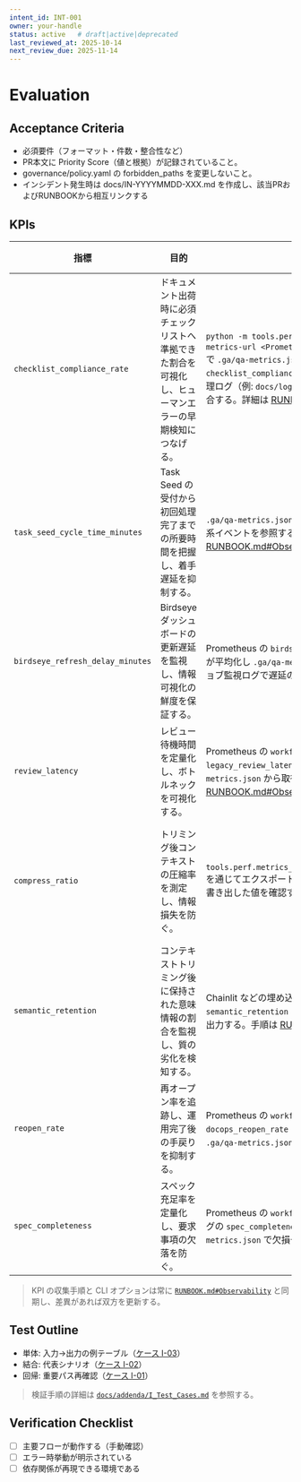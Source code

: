 ```yaml
---
intent_id: INT-001
owner: your-handle
status: active   # draft|active|deprecated
last_reviewed_at: 2025-10-14
next_review_due: 2025-11-14
---
```


# Evaluation

## Acceptance Criteria

- 必須要件（フォーマット・件数・整合性など）
- PR本文に Priority Score（値と根拠）が記録されていること。
- governance/policy.yaml の forbidden_paths を変更しないこと。
- インシデント発生時は docs/IN-YYYYMMDD-XXX.md を作成し、該当PRおよびRUNBOOKから相互リンクする

## KPIs

| 指標 | 目的 | 収集方法 | 目標値 |
| --- | --- | --- | --- |
| `checklist_compliance_rate` | ドキュメント出荷時に必須チェックリストへ準拠できた割合を可視化し、ヒューマンエラーの早期検知につなげる。 | `python -m tools.perf.collect_metrics --suite qa --metrics-url <Prometheus URL> --log-path <Chainlit ログ>` で `.ga/qa-metrics.json` を生成し、`checklist_compliance_rate` を参照する。必要に応じて構成管理ログ（例: `docs/logs/docops.log`）で完了数と対象総数を突合する。詳細は [RUNBOOK.md#Observability](RUNBOOK.md#observability)。 | 週次平均で 0.95 以上。 |
| `task_seed_cycle_time_minutes` | Task Seed の受付から初回処理完了までの所要時間を把握し、着手遅延を抑制する。 | `.ga/qa-metrics.json` に正規化される `task_seed_cycle_time_*` 系イベントを参照する（収集 CLI は [RUNBOOK.md#Observability](RUNBOOK.md#observability) に準拠）。 | 1440 分（24 時間）以下を維持。 |
| `birdseye_refresh_delay_minutes` | Birdseye ダッシュボードの更新遅延を監視し、情報可視化の鮮度を保証する。 | Prometheus の `birdseye_refresh_delay_*` 系メトリクスを CLI が平均化し `.ga/qa-metrics.json` に書き出す。必要に応じてジョブ監視ログで遅延の有無を確認する。 | 60 分以下を維持。 |
| `review_latency` | レビュー待機時間を定量化し、ボトルネックを可視化する。 | Prometheus の `workflow_review_latency_*` / `legacy_review_latency_*` を CLI が正規化した値を `.ga/qa-metrics.json` から取得する。詳細は [RUNBOOK.md#Observability](RUNBOOK.md#observability)。 | 12 時間以下を維持。 |
| `compress_ratio` | トリミング後コンテキストの圧縮率を測定し、情報損失を防ぐ。 | `tools.perf.metrics_registry.MetricsRegistry.observe_trim` を通じてエクスポートし、収集 CLI が `.ga/qa-metrics.json` に書き出した値を確認する。 | 0.60 以下を維持し、過剰圧縮を回避。 |
| `semantic_retention` | コンテキストトリミング後に保持された意味情報の割合を監視し、質の劣化を検知する。 | Chainlit などの埋め込みログまたは `StructuredLogger` 経由の `semantic_retention` を CLI が統合し `.ga/qa-metrics.json` へ出力する。手順は [RUNBOOK.md#Observability](RUNBOOK.md#observability) を参照。 | 0.85 以上を維持。 |
| `reopen_rate` | 再オープン率を追跡し、運用完了後の手戻りを抑制する。 | Prometheus の `workflow_reopen_rate_*` → `docops_reopen_rate` → `reopen_rate` を収集 CLI が正規化し `.ga/qa-metrics.json` に出力する。 | 5% 以下を維持。 |
| `spec_completeness` | スペック充足率を定量化し、要求事項の欠落を防ぐ。 | Prometheus の `workflow_spec_completeness_*` と Chainlit ログの `spec_completeness_*` を CLI が統合し `.ga/qa-metrics.json` で欠損や乖離を確認する。 | 90% 以上を維持。 |

> KPI の収集手順と CLI オプションは常に [`RUNBOOK.md#Observability`](RUNBOOK.md#observability) と同期し、差異があれば双方を更新する。

## Test Outline

- 単体: 入力→出力の例テーブル（[ケース I-03](docs/addenda/I_Test_Cases.md#i-03-task-seed-tdd-例)）
- 結合: 代表シナリオ（[ケース I-02](docs/addenda/I_Test_Cases.md#i-02-birdseye-再生成確認)）
- 回帰: 重要パス再確認（[ケース I-01](docs/addenda/I_Test_Cases.md#i-01-チェックリスト突合)）

> 検証手順の詳細は [`docs/addenda/I_Test_Cases.md`](docs/addenda/I_Test_Cases.md) を参照する。

## Verification Checklist

- [ ] 主要フローが動作する（手動確認）
- [ ] エラー時挙動が明示されている
- [ ] 依存関係が再現できる環境である
